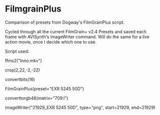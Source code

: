 # FilmgrainPlus
Comparison of presets from Dogway's FilmGrainPlus script.

Cycled through all the current FilmGrain+ v2.4 Presets and saved each frame with AVISynth's ImageWriter command.
Will do the same for a live action movie, once I decide which one to use.

Script used:

ffms2("Inno.mkv")

crop(2,22,-2,-22)

convertbits(16)

FilmGrainPlus(preset="EXR     5245  50D")

converttorgb48(matrix="709:l")

imageWriter("21929_EXR     5245  50D", type="png", start=21929, end=21929)
